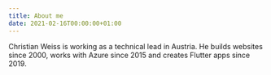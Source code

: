 ```yaml
---
title: About me
date: 2021-02-16T00:00:00+01:00
---
```

Christian Weiss is working as a technical lead in Austria. He builds websites since 2000, works with Azure since 2015 and creates Flutter apps since 2019.
